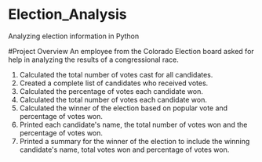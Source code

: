 # Election_Analysis
Analyzing election information in Python

#Project Overview
An employee from the Colorado Election board asked for help in analyzing the results of a congressional race.
 
 1. Calculated the total number of votes cast for all candidates.
 2. Created a complete list of candidates who received votes.
 3. Calculated the percentage of votes each candidate won.
 4. Calculated the total number of votes each candidate won.
 5. Calculated the winner of the election based on popular vote and percentage of votes won.
 6. Printed each candidate's name, the total number of votes won and the percentage of votes won.
 7. Printed a summary for the winner of the election to include the winning candidate's name, total votes won and percentage of votes won. 
 
 
